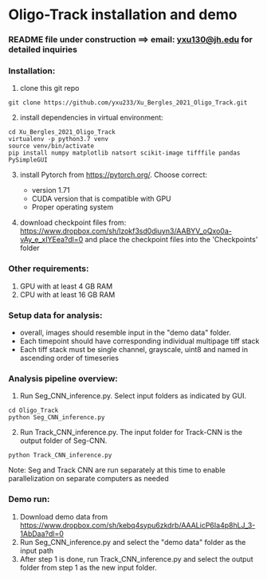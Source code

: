 # Oligo-Track installation and demo

### README file under construction ==> email: yxu130@jh.edu for detailed inquiries

### Installation:
1. clone this git repo
```
git clone https://github.com/yxu233/Xu_Bergles_2021_Oligo_Track.git
```

2. install dependencies in virtual environment:
```
cd Xu_Bergles_2021_Oligo_Track
virtualenv -p python3.7 venv
source venv/bin/activate
pip install numpy matplotlib natsort scikit-image tifffile pandas PySimpleGUI
```

3. install Pytorch from https://pytorch.org/. Choose correct:
	- version 1.71
	- CUDA version that is compatible with GPU
	- Proper operating system

3. download checkpoint files from:  https://www.dropbox.com/sh/lzokf3sd0diuyn3/AABYV_oQxo0a-vAy_e_xIYEea?dl=0 and place the checkpoint files into the 'Checkpoints' folder


### Other requirements:
1. GPU with at least 4 GB RAM
2. CPU with at least 16 GB RAM
   
### Setup data for analysis:
* overall, images should resemble input in the "demo data" folder.
* Each timepoint should have corresponding individual multipage tiff stack
* Each tiff stack must be single channel, grayscale, uint8 and named in ascending order of timeseries
   
### Analysis pipeline overview:
1. Run Seg_CNN_inference.py. Select input folders as indicated by GUI.
```
cd Oligo_Track
python Seg_CNN_inference.py
```

2. Run Track_CNN_inference.py. The input folder for Track-CNN is the output folder of Seg-CNN.
```
python Track_CNN_inference.py
```

Note: Seg and Track CNN are run separately at this time to enable parallelization on separate computers as needed


### Demo run:
1. Download demo data from https://www.dropbox.com/sh/kebq4sypu6zkdrb/AAALicP6Ia4p8hLJ_3-1AbDaa?dl=0
2. Run Seg_CNN_inference.py and select the "demo data" folder as the input path
3. After step 1 is done, run Track_CNN_inference.py and select the output folder from step 1 as the new input folder. 
 
